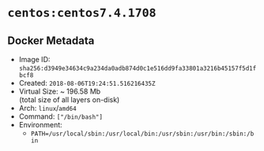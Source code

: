 # `centos:centos7.4.1708`

## Docker Metadata

- Image ID: `sha256:d3949e34634c9a234da0adb874d0c1e516dd9fa33801a3216b45157f5d1fbcf8`
- Created: `2018-08-06T19:24:51.516216435Z`
- Virtual Size: ~ 196.58 Mb  
  (total size of all layers on-disk)
- Arch: `linux`/`amd64`
- Command: `["/bin/bash"]`
- Environment:
  - `PATH=/usr/local/sbin:/usr/local/bin:/usr/sbin:/usr/bin:/sbin:/bin`
